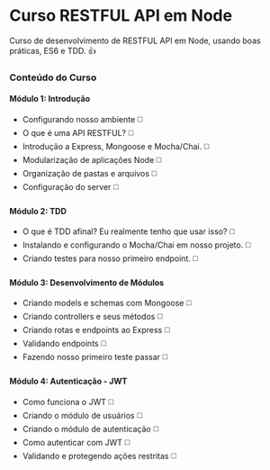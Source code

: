 # Curso RESTFUL API em Node
Curso de desenvolvimento de RESTFUL API em Node, usando boas práticas, ES6 e TDD.  :+1:

### Conteúdo do Curso

#### Módulo 1: Introdução
- Configurando nosso ambiente :white_medium_square:
- O que é uma API RESTFUL? :white_medium_square:
- Introdução a Express, Mongoose e Mocha/Chai. :white_medium_square:
- Modularização de aplicações Node :white_medium_square:
- Organização de pastas e arquivos :white_medium_square:
- Configuração do server :white_medium_square:

#### Módulo 2: TDD
- O que é TDD afinal? Eu realmente tenho que usar isso? :white_medium_square:
- Instalando e configurando o Mocha/Chai em nosso projeto. :white_medium_square:
- Criando testes para nosso primeiro endpoint. :white_medium_square:

#### Módulo 3: Desenvolvimento de Módulos
- Criando models e schemas com Mongoose :white_medium_square:
- Criando controllers e seus métodos :white_medium_square:
- Criando rotas e endpoints ao Express :white_medium_square:
- Validando endpoints :white_medium_square:
- Fazendo nosso primeiro teste passar :white_medium_square:

#### Módulo 4: Autenticação - JWT
- Como funciona o JWT :white_medium_square:
- Criando o módulo de usuários :white_medium_square:
- Criando o módulo de autenticação :white_medium_square:
- Como autenticar com JWT :white_medium_square:
- Validando e protegendo ações restritas :white_medium_square:
